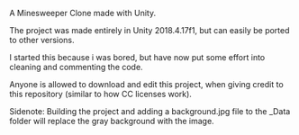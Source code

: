 A Minesweeper Clone made with Unity.

The project was made entirely in Unity 2018.4.17f1, but can easily be ported to other versions.

I started this because i was bored, but have now put some effort into cleaning and commenting the code.

Anyone is allowed to download and edit this project, when giving credit to this repository (similar to how CC licenses work).

Sidenote: Building the project and adding a background.jpg file to the <ProjectName>_Data folder will replace the gray background with the image. 
